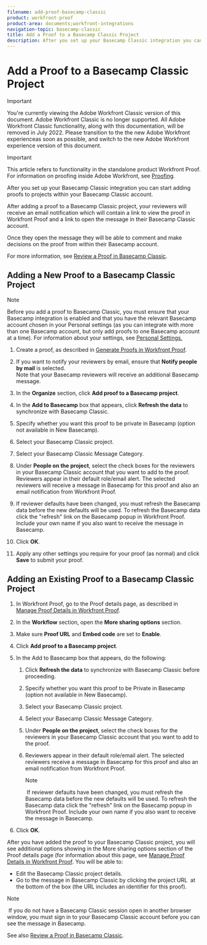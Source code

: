 ```yaml
---
filename: add-proof-basecamp-classic
product: workfront-proof
product-area: documents;workfront-integrations
navigation-topic: basecamp-classic
title: Add a Proof to a Basecamp Classic Project
description: After you set up your Basecamp Classic integration you can start adding proofs to projects within your Basecamp Classic account.
---
```


# Add a Proof to a Basecamp Classic Project

>[!IMPORTANT]
>
>You're currently viewing the Adobe Workfront Classic version of this document. Adobe Workfront Classic is no longer supported. All Adobe Workfront Classic functionality, along with this documentation, will be removed in July 2022. Please transition to the the new Adobe Workfront experienceas soon as possible, and switch to the new Adobe Workfront experience version of this document.

>[!IMPORTANT]
>
>This article refers to functionality in the standalone product Workfront Proof. For information on proofing inside Adobe Workfront, see [Proofing](../../../review-and-approve-work/proofing/proofing.md).

After you set up your Basecamp Classic integration you can start adding proofs to projects within your Basecamp Classic account.

After adding a proof to a Basecamp Classic project, your reviewers will receive an email notification which will contain a link to view the proof in Workfront Proof and a link to open the message in their Basecamp Classic account.

Once they open the message they will be able to comment and make decisions on the proof from within their Basecamp account.

For more information, see [Review a Proof in Basecamp Classic](../../../workfront-proof/wp-integrations/basecamp-classic/review-proof-basecamp-classic.md).

## Adding a New Proof to a Basecamp Classic Project

>[!NOTE]
>
>Before you add a proof to Basecamp Classic, you must ensure that your Basecamp integration is enabled and that you have the relevant Basecamp account chosen in your Personal settings (as you can integrate with more than one Basecamp account, but only add proofs to one Basecamp account at a time). For information about your settings, see [Personal Settings.](https://support.workfront.com/hc/en-us/sections/115000921168-Personal-settings)

1. Create a proof, as described in [Generate Proofs in Workfront Proof](../../../workfront-proof/wp-work-proofsfiles/create-proofs-and-files/generate-proofs.md).&nbsp;
1. If you want to notify your reviewers by email, ensure that **Notify people by mail** is selected.   
   Note that your Basecamp reviewers will receive an additional Basecamp message.

1. In the **Organize** section, click **Add proof to a Basecamp project**.&nbsp;

1. In the **Add to Basecamp** box that appears,&nbsp;click **Refresh the data** to synchronize with Basecamp Classic.

1. Specify whether you want this proof to be private in Basecamp (option not available in New Basecamp).
1. Select your Basecamp Classic project.
1. Select your Basecamp Classic Message Category.
1. Under **People on the project**, select the check boxes for the reviewers in your Basecamp Classic account that you want to add to the proof.  
   Reviewers appear in their default role/email alert. The selected reviewers will receive a message in Basecamp for this proof and also an email notification from Workfront Proof.  

1. If reviewer defaults have been changed, you must refresh the Basecamp data before the new defaults will be used. To refresh the Basecamp data click the "refresh" link on the Basecamp popup in Workfront Proof. Include your own name if you also want to receive the message in Basecamp.
1. Click **OK**.
1. Apply any other settings you require for your proof (as normal) and click **Save** to submit your proof.&nbsp;

## Adding an Existing Proof to a Basecamp Classic Project

1. In Workfront Proof, go to the Proof details page, as described in&nbsp; [Manage Proof Details in Workfront Proof](../../../workfront-proof/wp-work-proofsfiles/manage-your-work/manage-proof-details.md).
1. In the **Workflow** section, open the **More sharing options** section.

1. Make sure **Proof URL** and **Embed code** are set to **Enable**.

1. Click&nbsp;**Add proof to a Basecamp project**.
1. In the Add to Basecamp box that appears, do the following:

   1. Click **Refresh the data** to synchronize with Basecamp Classic before proceeding.
   1. Specify whether you want this proof to be Private in Basecamp (option not available in New Basecamp).
   1. Select your Basecamp Classic project.
   1. Select your Basecamp Classic Message Category.
   1. Under **People on the project**, select the check boxes for the reviewers in your Basecamp Classic account that you want to add to the proof. 
   1. Reviewers appear in their default role/email alert. The selected reviewers receive a message in Basecamp for this proof and also an email notification from Workfront Proof.

      >[!NOTE]
      >
      >&nbsp;If reviewer defaults have been changed, you must refresh the Basecamp data before the new defaults will be used. To refresh the Basecamp data click the "refresh" link on the Basecamp popup in Workfront Proof. Include your own name if you also want to receive the message in Basecamp.

1. Click **OK**.

After you have added the proof to your Basecamp Classic project, you will see additional options showing in the More sharing options section of the Proof details page (for information about this page, see [Manage Proof Details in Workfront Proof](../../../workfront-proof/wp-work-proofsfiles/manage-your-work/manage-proof-details.md).&nbsp;You will be able to:

* Edit the Basecamp Classic project details.
* Go to the message in Basecamp Classic by clicking the project URL&nbsp; at the bottom of the box (the URL includes an identifier for this proof).

>[!NOTE]
>
>&nbsp;If you do not have a Basecamp Classic session open in another browser window, you must sign in to your Basecamp Classic account before you can see the message in Basecamp.

See also [Review a Proof in Basecamp Classic](../../../workfront-proof/wp-integrations/basecamp-classic/review-proof-basecamp-classic.md).
